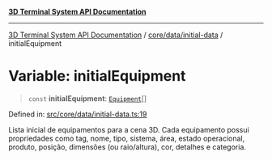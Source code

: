 [**3D Terminal System API Documentation**](../../../../README.md)

***

[3D Terminal System API Documentation](../../../../README.md) / [core/data/initial-data](../README.md) / initialEquipment

# Variable: initialEquipment

> `const` **initialEquipment**: [`Equipment`](../../../../lib/types/interfaces/Equipment.md)[]

Defined in: [src/core/data/initial-data.ts:19](https://github.com/Dicommunitas/ThreeJS_Terminal_3D/blob/6f042d4d64a35f8821f49bdbe82798f7999e9e5c/src/core/data/initial-data.ts#L19)

Lista inicial de equipamentos para a cena 3D.
Cada equipamento possui propriedades como tag, nome, tipo, sistema, área, estado operacional,
produto, posição, dimensões (ou raio/altura), cor, detalhes e categoria.
